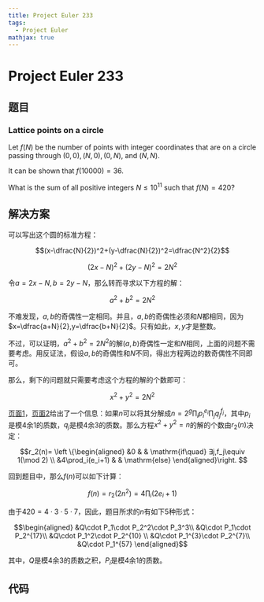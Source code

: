 ```yaml
---
title: Project Euler 233
tags:
  - Project Euler
mathjax: true
---
```

<escape><!-- more --></escape>
    


# Project Euler 233
## 题目
### Lattice points on a circle

Let $f(N)$ be the number of points with integer coordinates that are on a circle passing through $(0,0), (N,0),(0,N),$ and $(N,N)$.

It can be shown that $f(10000)=36$.

What is the sum of all positive integers $N\le10^{11}$ such that $f(N)=420$?


## 解决方案

可以写出这个圆的标准方程：

$$(x-\dfrac{N}{2})^2+(y-\dfrac{N}{2})^2=\dfrac{N^2}{2}$$

$$(2x-N)^2+(2y-N)^2=2N^2$$

令$a=2x-N,b=2y-N$，那么转而寻求以下方程的解：

$$a^2+b^2=2N^2$$

不难发现，$a,b$的奇偶性一定相同。并且，$a,b$的奇偶性必须和$N$都相同，因为$x=\dfrac{a+N}{2},y=\dfrac{b+N}{2}$。只有如此，$x,y$才是整数。

不过，可以证明，$a^2+b^2=2N^2$的解$(a,b)$奇偶性一定和$N$相同，上面的问题不需要考虑。用反证法，假设$a,b$的奇偶性和$N$不同，得出方程两边的数奇偶性不同即可。

那么，剩下的问题就只需要考虑这个方程的解的个数即可：

$$x^2+y^2=2N^2$$

[页面1](https://en.wikipedia.org/wiki/Sum_of_squares_function#Formulae#)，[页面2](https://mathworld.wolfram.com/SumofSquaresFunction.html)给出了一个信息：如果$n$可以将其分解成$n=2^g\prod_i p_i^{e_i}\prod_j q_j^{f_j}$，其中$p_i$是模$4$余$1$的质数，$q_j$是模$4$余$3$的质数。那么方程$x^2+y^2=n$的解的个数由$r_2(n)$决定：

$$r_2(n)=
\left \{\begin{aligned}
  &0  & & \mathrm{if\quad} ∃j,f_j\equiv 1(\mod 2) \\
  &4\prod_i(e_i+1) & & \mathrm{else}
\end{aligned}\right.
$$

回到题目中，那么$f(n)$可以如下计算：

$$f(n)=r_2(2n^2)=4\prod_i(2e_i+1)$$

由于$420=4\cdot3\cdot 5\cdot 7$，因此，题目所求的$n$有如下$5$种形式：

$$\begin{aligned}
&Q\cdot P_1\cdot P_2^2\cdot P_3^3\\
&Q\cdot P_1\cdot P_2^{17}\\
&Q\cdot P_1^2\cdot P_2^{10} \\
&Q\cdot P_1^{3}\cdot P_2^{7}\\
&Q\cdot P_1^{57}
\end{aligned}$$

其中，$Q$是模$4$余$3$的质数之积，$P_i$是模$4$余$1$的质数。
## 代码


